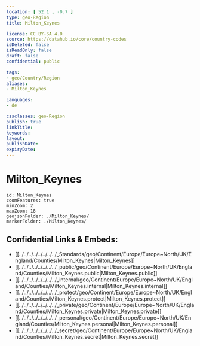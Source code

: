 ```yaml
---
location: [ 52.1 , -0.7 ] 
type: geo-Region
title: Milton_Keynes

license: CC BY-SA 4.0
source: https://datahub.io/core/country-codes
isDeleted: false
isReadOnly: false
draft: false
confidential: public

tags:
- geo/Country/Region
aliases:
- Milton_Keynes

Languages:
- de

cssclasses: geo-Region
publish: true
linkTitle: 
keywords: 
layout: 
publishDate: 
expiryDate: 
---
```


# Milton_Keynes

```leaflet
id: Milton_Keynes
zoomFeatures: true 
minZoom: 2 
maxZoom: 18
geojsonFolder: ./Milton_Keynes/
markerFolder: ./Milton_Keynes/
```


## Confidential Links & Embeds: 
- [[../../../../../../../../_Standards/geo/Continent/Europe/Europe~North/UK/England/Counties/Milton_Keynes|Milton_Keynes]] 
- [[../../../../../../../../_public/geo/Continent/Europe/Europe~North/UK/England/Counties/Milton_Keynes.public|Milton_Keynes.public]] 
- [[../../../../../../../../_internal/geo/Continent/Europe/Europe~North/UK/England/Counties/Milton_Keynes.internal|Milton_Keynes.internal]] 
- [[../../../../../../../../_protect/geo/Continent/Europe/Europe~North/UK/England/Counties/Milton_Keynes.protect|Milton_Keynes.protect]] 
- [[../../../../../../../../_private/geo/Continent/Europe/Europe~North/UK/England/Counties/Milton_Keynes.private|Milton_Keynes.private]] 
- [[../../../../../../../../_personal/geo/Continent/Europe/Europe~North/UK/England/Counties/Milton_Keynes.personal|Milton_Keynes.personal]] 
- [[../../../../../../../../_secret/geo/Continent/Europe/Europe~North/UK/England/Counties/Milton_Keynes.secret|Milton_Keynes.secret]] 

